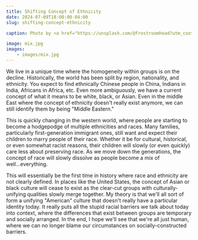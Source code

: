 ```yaml
---
title: Shifting Concept of Ethnicity
date: 2024-07-09T18:08:00-04:00
slug: shifting-concept-ethnicity

caption: Photo by <a href="https://unsplash.com/@frostroomhead?utm_content=creditCopyText&utm_medium=referral&utm_source=unsplash">Rodion Kutsaiev</a> on <a href="https://unsplash.com/photos/a-close-up-of-water-droplets-on-a-window-pVoEPpLw818?utm_content=creditCopyText&utm_medium=referral&utm_source=unsplash">Unsplash</a>

image: mix.jpg
images:
    - images/mix.jpg
---
```


We live in a unique time where the homogeneity within groups is on the decline. Historically, the world has been split by region, nationality, and ethnicity. You expect to find ethnically Chinese people in China, Indians in India, Africans in Africa, etc. Even more ambiguously, we have a current concept of what it means to be white, black, or Asian. Even in the middle East where the concept of ethnicity doesn't really exist anymore, we can still identify them by being "Middle Eastern."

This is quickly changing in the western world, where people are starting to become a hodgepodge of multiple ethnicities and races. Many families, particularly first-generation immigrant ones, still want and expect their children to marry people of their race. Whether it be for cultural, historical, or even somewhat racist reasons, their children will slowly (or even quickly) care less about preserving race. As we move down the generations, the concept of race will slowly dissolve as people become a mix of well...everything.

This will essentially be the first time in history where race and ethnicity are not clearly defined. In places like the United States, the concept of Asian or black culture will cease to exist as the clear-cut groups with culturally-unifying qualities slowly merge together. My theory is that we'll all sort of form a unifying "American" culture that doesn't really have a particular identity today. It really puts all the stupid racial barriers we talk about today into context, where the differences that exist between groups are temporary and socially arranged. In the end, I hope we'll see that we're all just human, where we can no longer blame our circumstances on socially-constructed barriers.

